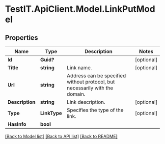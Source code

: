 # TestIT.ApiClient.Model.LinkPutModel

## Properties

Name | Type | Description | Notes
------------ | ------------- | ------------- | -------------
**Id** | **Guid?** |  | [optional] 
**Title** | **string** | Link name. | [optional] 
**Url** | **string** | Address can be specified without protocol, but necessarily with the domain. | 
**Description** | **string** | Link description. | [optional] 
**Type** | **LinkType** | Specifies the type of the link. | [optional] 
**HasInfo** | **bool** |  | 

[[Back to Model list]](../README.md#documentation-for-models) [[Back to API list]](../README.md#documentation-for-api-endpoints) [[Back to README]](../README.md)

